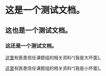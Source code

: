 # 这是一个测试文档。

## 这也是一个测试文档。

### 这还是一个测试文档。


[这里](http://pan.baidu.com/s/1bPzIkY)有医患信任课题组的相关资料^[我是大坏蛋]。


[这里](http://pan.baidu.com/s/1bPzIkY)有医患信任课题组的相关资料^[我是小坏蛋]。






